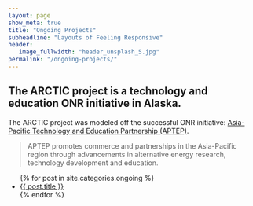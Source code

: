 ```yaml
---
layout: page
show_meta: true
title: "Ongoing Projects"
subheadline: "Layouts of Feeling Responsive"
header:
   image_fullwidth: "header_unsplash_5.jpg"
permalink: "/ongoing-projects/"
---
```


## The ARCTIC project is a technology and education ONR initiative in Alaska.  

The ARCTIC project was modeled off the successful ONR initiative: [Asia-Pacific Technology and Education Partnership (APTEP)](https://www.aptec.net).

> APTEP promotes commerce and partnerships in the Asia-Pacific region through advancements in alternative energy research, technology development and education.


<ul>
    {% for post in site.categories.ongoing %}
    <li><a href="{{ site.url }}{{ site.baseurl }}{{ post.url }}">{{ post.title }}</a></li>
    {% endfor %}
</ul>

